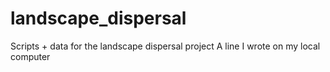 # landscape_dispersal
Scripts + data for the landscape dispersal project
A line I wrote on my local computer
